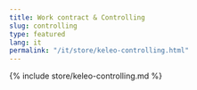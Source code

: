 ```yaml
---
title: Work contract & Controlling
slug: controlling
type: featured
lang: it
permalink: "/it/store/keleo-controlling.html"
---
```


{% include store/keleo-controlling.md %}
 
